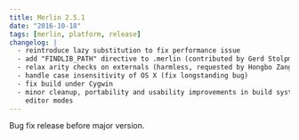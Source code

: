 ```yaml
---
title: Merlin 2.5.1
date: "2016-10-18"
tags: [merlin, platform, release]
changelog: |
  - reintroduce lazy substitution to fix performance issue
  - add "FINDLIB_PATH" directive to .merlin (contributed by Gerd Stolpmann)
  - relax arity checks on externals (harmless, requested by Hongbo Zang)
  - handle case insensitivity of OS X (fix longstanding bug)
  - fix build under Cygwin
  - minor cleanup, portability and usability improvements in build system and
    editor modes
---
```


Bug fix release before major version.
